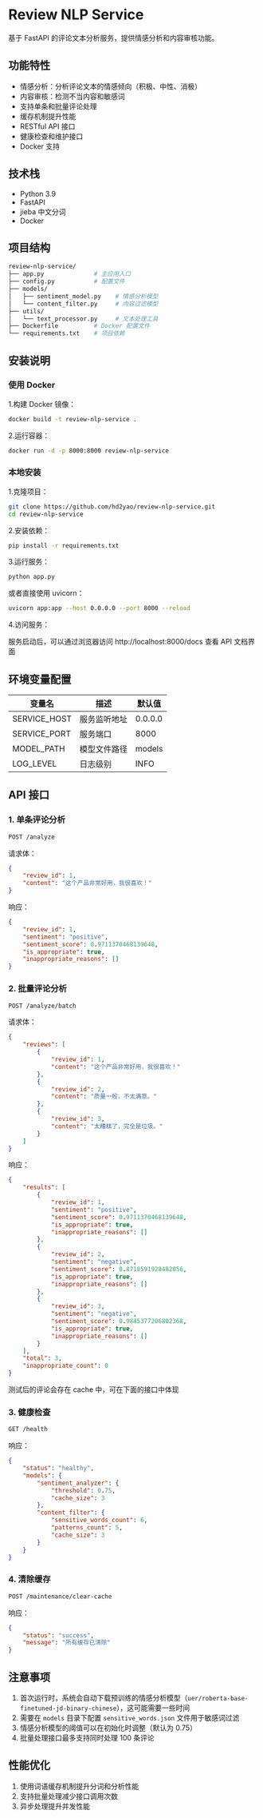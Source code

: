 # Review NLP Service

基于 FastAPI 的评论文本分析服务，提供情感分析和内容审核功能。

## 功能特性

- 情感分析：分析评论文本的情感倾向（积极、中性、消极）
- 内容审核：检测不当内容和敏感词
- 支持单条和批量评论处理
- 缓存机制提升性能
- RESTful API 接口
- 健康检查和维护接口
- Docker 支持

## 技术栈

- Python 3.9
- FastAPI
- jieba 中文分词
- Docker

## 项目结构

```bash
review-nlp-service/
├── app.py              # 主应用入口
├── config.py           # 配置文件
├── models/
│   ├── sentiment_model.py    # 情感分析模型
│   └── content_filter.py     # 内容过滤模型
├── utils/
│   └── text_processor.py     # 文本处理工具
├── Dockerfile          # Docker 配置文件
└── requirements.txt    # 项目依赖
```

## 安装说明

### 使用 Docker

1.构建 Docker 镜像：

```bash
docker build -t review-nlp-service .
```

2.运行容器：

```bash
docker run -d -p 8000:8000 review-nlp-service
```

### 本地安装

1.克隆项目：

```bash
git clone https://github.com/hd2yao/review-nlp-service.git
cd review-nlp-service
```

2.安装依赖：

```bash
pip install -r requirements.txt
```

3.运行服务：

```bash
python app.py
```

或者直接使用 uvicorn：

```bash
uvicorn app:app --host 0.0.0.0 --port 8000 --reload
```

4.访问服务：

服务启动后，可以通过浏览器访问 http://localhost:8000/docs 查看 API 文档界面

## 环境变量配置

| 变量名 | 描述 | 默认值 |
|--------|------|--------|
| SERVICE_HOST | 服务监听地址 | 0.0.0.0 |
| SERVICE_PORT | 服务端口 | 8000 |
| MODEL_PATH | 模型文件路径 | models |
| LOG_LEVEL | 日志级别 | INFO |

## API 接口

### 1. 单条评论分析

```bash
POST /analyze
```

请求体：

```json
{
    "review_id": 1,
    "content": "这个产品非常好用，我很喜欢！"
}
```

响应：

```json
{
    "review_id": 1,
    "sentiment": "positive",
    "sentiment_score": 0.9711370468139648,
    "is_appropriate": true,
    "inappropriate_reasons": []
}
```

### 2. 批量评论分析

```bash
POST /analyze/batch
```

请求体：

```json
{
    "reviews": [
        {
            "review_id": 1,
            "content": "这个产品非常好用，我很喜欢！"
        },
        {
            "review_id": 2,
            "content": "质量一般，不太满意。"
        },
        {
            "review_id": 3, 
            "content": "太糟糕了，完全是垃圾。"
        }
    ]
}
```

响应：

```json
{
    "results": [
        {
            "review_id": 1,
            "sentiment": "positive",
            "sentiment_score": 0.9711370468139648,
            "is_appropriate": true,
            "inappropriate_reasons": []
        },
        {
            "review_id": 2,
            "sentiment": "negative",
            "sentiment_score": 0.8718591928482056,
            "is_appropriate": true,
            "inappropriate_reasons": []
        },
        {
            "review_id": 3,
            "sentiment": "negative",
            "sentiment_score": 0.9845377206802368,
            "is_appropriate": true,
            "inappropriate_reasons": []
        }
    ],
    "total": 3,
    "inappropriate_count": 0
}
```

测试后的评论会存在 cache 中，可在下面的接口中体现

### 3. 健康检查

```bash
GET /health
```

响应：

```json
{
    "status": "healthy",
    "models": {
        "sentiment_analyzer": {
            "threshold": 0.75,
            "cache_size": 3
        },
        "content_filter": {
            "sensitive_words_count": 6,
            "patterns_count": 5,
            "cache_size": 3
        }
    }
}
```

### 4. 清除缓存

```bash
POST /maintenance/clear-cache
```

响应：

```json
{
    "status": "success",
    "message": "所有缓存已清除"
}
```

## 注意事项

1. 首次运行时，系统会自动下载预训练的情感分析模型（`uer/roberta-base-finetuned-jd-binary-chinese`），这可能需要一些时间
2. 需要在 `models` 目录下配置 `sensitive_words.json` 文件用于敏感词过滤
3. 情感分析模型的阈值可以在初始化时调整（默认为 0.75）
4. 批量处理接口最多支持同时处理 100 条评论

## 性能优化

1. 使用词语缓存机制提升分词和分析性能
2. 支持批量处理减少接口调用次数
3. 异步处理提升并发性能
